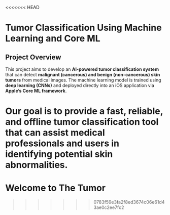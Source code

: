 <<<<<<< HEAD
# Tumor Classification Using Machine Learning and Core ML

## Project Overview
This project aims to develop an **AI-powered tumor classification system** that can detect **malignant (cancerous) and benign (non-cancerous) skin tumors** from medical images. The machine learning model is trained using **deep learning (CNNs)** and deployed directly into an iOS application via **Apple’s Core ML framework**.

Our goal is to provide a **fast, reliable, and offline tumor classification tool** that can assist medical professionals and users in identifying potential skin abnormalities.
=======
# Welcome to The Tumor
>>>>>>> 0783f59e3fa2f8ed3674c06e61d43ae0c2ee7fc2
